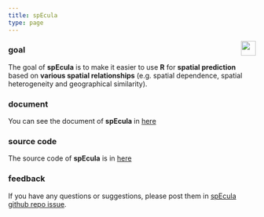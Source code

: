 ```yaml
---
title: spEcula
type: page
---
```


<img src="https://spatlyu.github.io/projects/projects-picture/spEcula.png" align="right" height="30"/>

### goal

The goal of **spEcula** is to make it easier to use **R** for **spatial prediction** based on **various spatial relationships** (e.g. spatial dependence, spatial heterogeneity and geographical similarity).

### document

You can see the document of **spEcula** in [here](https://spatlyu.github.io/spEcula/)

### source code

The source code of **spEcula** is in [here](https://github.com/SpatLyu/spEcula/)

### feedback

If you have any questions or suggestions, please post them in [spEcula github repo issue](https://github.com/SpatLyu/spEcula/issues).
